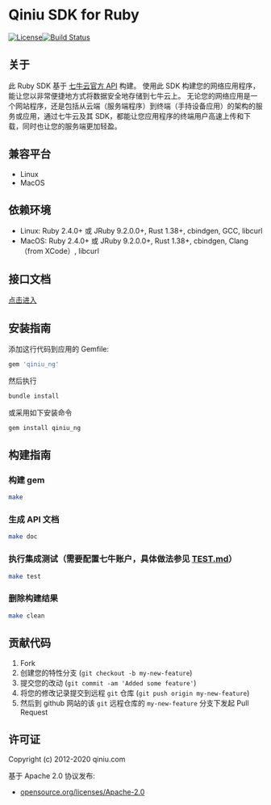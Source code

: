 # Qiniu SDK for Ruby

[![License](https://img.shields.io/badge/license-Apache%202-blue)](https://github.com/bachue/rust-sdk/blob/master/LICENSE)[![Build Status](https://api.travis-ci.com/bachue/rust-sdk.svg?branch=master)](https://travis-ci.org/bachue/rust-sdk)

## 关于

此 Ruby SDK 基于 [七牛云官方 API](http://developer.qiniu.com/) 构建。
使用此 SDK 构建您的网络应用程序，能让您以非常便捷地方式将数据安全地存储到七牛云上。
无论您的网络应用是一个网站程序，还是包括从云端（服务端程序）到终端（手持设备应用）的架构的服务或应用，通过七牛云及其 SDK，都能让您应用程序的终端用户高速上传和下载，同时也让您的服务端更加轻盈。

## 兼容平台

- Linux
- MacOS

## 依赖环境

- Linux: Ruby 2.4.0+ 或 JRuby 9.2.0.0+, Rust 1.38+, cbindgen, GCC, libcurl
- MacOS: Ruby 2.4.0+ 或 JRuby 9.2.0.0+, Rust 1.38+, cbindgen, Clang（from XCode）, libcurl

## 接口文档

[点击进入](https://bachue.github.io/rust-sdk/doc/qiniu_ng_ruby/)

## 安装指南

添加这行代码到应用的 Gemfile:

```ruby
gem 'qiniu_ng'
```

然后执行

```bash
bundle install
```

或采用如下安装命令

```bash
gem install qiniu_ng
```

## 构建指南

### 构建 gem

```bash
make
```

### 生成 API 文档

```bash
make doc
```

### 执行集成测试（需要配置七牛账户，具体做法参见 [TEST.md](https://github.com/bachue/rust-sdk/blob/master/TEST.md)）

```bash
make test
```

### 删除构建结果

```bash
make clean
```

## 贡献代码

1. Fork
2. 创建您的特性分支 (`git checkout -b my-new-feature`)
3. 提交您的改动 (`git commit -am 'Added some feature'`)
4. 将您的修改记录提交到远程 `git` 仓库 (`git push origin my-new-feature`)
5. 然后到 github 网站的该 `git` 远程仓库的 `my-new-feature` 分支下发起 Pull Request

## 许可证

Copyright (c) 2012-2020 qiniu.com

基于 Apache 2.0 协议发布:

* [opensource.org/licenses/Apache-2.0](https://opensource.org/licenses/Apache-2.0)
